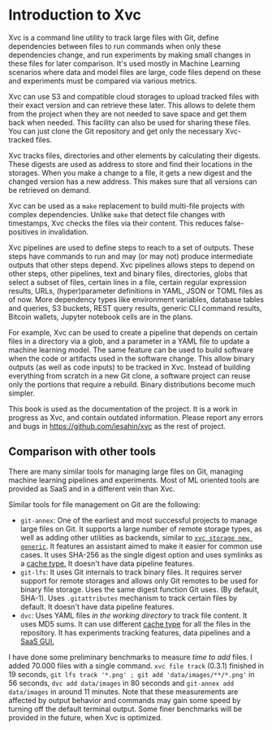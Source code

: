 # Introduction to Xvc

Xvc is a command line utility to track large files with Git, define dependencies between files to run commands when only these dependencies change, and run experiments by making small changes in these files for later comparison.
It's used mostly in Machine Learning scenarios where data and model files are large, code files depend on these and experiments must be compared via various metrics.

Xvc can use S3 and compatible cloud storages to upload tracked files with their exact version and can retrieve these later. This allows to delete them from the project when they are not needed to save space and get them back when needed. This facility can also be used for sharing these files. You can just clone the Git repository and get only the necessary Xvc-tracked files.

Xvc tracks files, directories and other elements by calculating their digests. These digests are used as address to store and find their locations in the storages. When you make a change to a file, it gets a new digest and the changed version has a new address. This makes sure that all versions can be retrieved on demand.

Xvc can be used as a `make` replacement to build multi-file projects with complex dependencies. Unlike `make` that detect file changes with timestamps, Xvc checks the files via their content. This reduces false-positives in invalidation.

Xvc pipelines are used to define steps to reach to a set of outputs. These steps have commands to run and may (or may not) produce intermediate outputs that other steps depend. Xvc pipelines allows steps to depend on other steps, other pipelines, text and binary files, directories, globs that select a subset of files, certain lines in a file, certain regular expression results, URLs, (hyper)parameter definitions in YAML, JSON or TOML files as of now. More dependency types like environment variables, database tables and queries, S3 buckets, REST query results, generic CLI command results, Bitcoin wallets, Jupyter notebook cells are in the plans.

For example, Xvc can be used to create a pipeline that depends on certain files in a directory via a glob, and a parameter in a YAML file to update a machine learning model. The same feature can be used to build software when the code or artifacts used in the software change. This allow binary outputs (as well as code inputs) to be tracked in Xvc. Instead of building everything from scratch in a new Git clone, a software project can reuse only the portions that require a rebuild. Binary distributions become much simpler.

This book is used as the documentation of the project. It is a work in progress as Xvc, and contain outdated information. Please report any errors and bugs in https://github.com/iesahin/xvc as the rest of project.

## Comparison with other tools

There are many similar tools for managing large files on Git, managing machine learning pipelines and experiments. Most of ML oriented tools are provided as SaaS and in a different vein than Xvc.

Similar tools for file management on Git are the following:

- `git-annex`: One of the earliest and most successful projects to manage large files on Git. It supports a large number of remote storage types, as well as adding other utilities as backends, similar to [`xvc storage new generic`](xvc-book/ref/xvc-storage-new-generic.md). It features an assistant aimed to make it easier for common use cases. It uses SHA-256 as the single digest option and uses symlinks as a [cache type.][cache-type] It doesn't have data pipeline features.
- `git-lfs`: It uses Git internals to track binary files. It requires server support for remote storages and allows only Git remotes to be used for binary file storage. Uses the same digest function Git uses. (By default, SHA-1). Uses `.gitattributes` mechanism to track certain files by default. It doesn't have data pipeline features.
- `dvc`: Uses YAML files _in the working directory_ to track file content. It uses MD5 sums. It can use different [cache type][cache-type] for all the files in the repository. It has experiments tracking features, data pipelines and a [SaaS GUI.](https://studio.iterative.ai)

I have done some preliminary benchmarks to measure _time to add_ files. I added 70.000 files with a single command. `xvc file track` (0.3.1) finished in 19 seconds, `git lfs track '*.png' ; git add 'data/images/**/*.png'` in 56 seconds, `dvc add data/images` in 80 seconds and `git-annex add data/images` in around 11 minutes. Note that these measurements are affected by output behavior and commands may gain some speed by turning off the default terminal output. Some finer benchmarks will be provided in the future, when Xvc is optimized.

[cache-type]: https://docs.rs/xvc-core/0.3.0/xvc_core/types/cachetype/enum.CacheType.html
